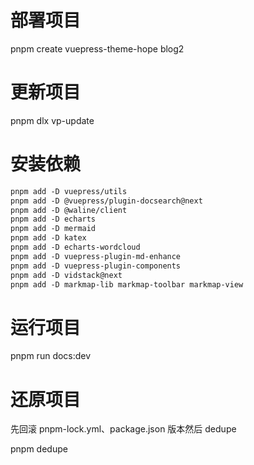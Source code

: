 # 部署项目

pnpm create vuepress-theme-hope blog2

# 更新项目

pnpm dlx vp-update

# 安装依赖

```md
pnpm add -D vuepress/utils
pnpm add -D @vuepress/plugin-docsearch@next
pnpm add -D @waline/client
pnpm add -D echarts
pnpm add -D mermaid
pnpm add -D katex
pnpm add -D echarts-wordcloud
pnpm add -D vuepress-plugin-md-enhance
pnpm add -D vuepress-plugin-components
pnpm add -D vidstack@next
pnpm add -D markmap-lib markmap-toolbar markmap-view
```

# 运行项目

pnpm run docs:dev

# 还原项目

先回滚 pnpm-lock.yml、package.json 版本然后 dedupe

pnpm dedupe
